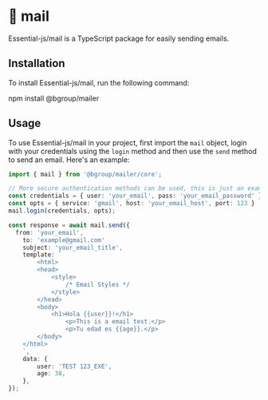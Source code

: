 # 📨 mail

Essential-js/mail is a TypeScript package for easily sending emails.

## Installation

To install Essential-js/mail, run the following command:

npm install @bgroup/mailer

## Usage

To use Essential-js/mail in your project, first import the `mail` object, login with your credentials using the `login` method and then use the `send` method to send an email. Here's an example:

```typescript
import { mail } from '@bgroup/mailer/core';

// More secure authentication methods can be used, this is just an example.
const credentials = { user: 'your_email', pass: 'your_email_password' };
const opts = { service: 'gmail', host: 'your_email_host', port: 123 }
mail.login(credentials, opts);

const response = await mail.send({
  from: 'your_email',
	to: 'example@gmail.com'
	subject: 'your_email_title',
	template: `
		<html>
		<head>
			<style>
				/* Email Styles */
			</style>
		</head>
		<body>
			<h1>Hola {{user}}!</h1>
			    <p>This is a email test.</p>
			    <p>Tu edad es {{age}}.</p>
		</body>
	</html>
	`,
	data: {
        user: 'TEST 123_EXE',
		age: 38,
	},
});
```
